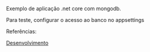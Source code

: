 Exemplo de aplicação .net core com mongodb.

Para teste, configurar o acesso ao banco no appsettings



Referências:

<a href="https://web.digitalinnovation.one/project/construindo-um-projeto-de-uma-apinet-integrada-ao-mongodb/learning/b3d35e6f-b202-4c88-a256-2c17e0836061"> Desenvolvimento </a>
